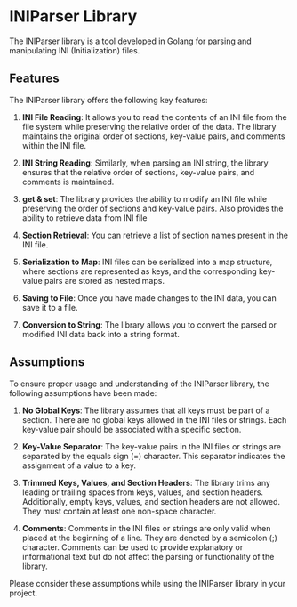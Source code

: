 # INIParser Library

The INIParser library is a tool developed in Golang for parsing and manipulating INI (Initialization) files.

## Features

The INIParser library offers the following key features:

1. **INI File Reading**: It allows you to read the contents of an INI file from the file system while preserving the relative order of the data. The library maintains the original order of sections, key-value pairs, and comments within the INI file.

2. **INI String Reading**: Similarly, when parsing an INI string, the library ensures that the relative order of sections, key-value pairs, and comments is maintained.

3. **get & set**: The library provides the ability to modify an INI file while preserving the order of sections and key-value pairs. Also provides the ability to retrieve data from INI file

4. **Section Retrieval**: You can retrieve a list of section names present in the INI file.

5. **Serialization to Map**: INI files can be serialized into a map structure, where sections are represented as keys, and the corresponding key-value pairs are stored as nested maps.

6. **Saving to File**: Once you have made changes to the INI data, you can save it to a file.

7. **Conversion to String**: The library allows you to convert the parsed or modified INI data back into a string format.

## Assumptions

To ensure proper usage and understanding of the INIParser library, the following assumptions have been made:

1. **No Global Keys**: The library assumes that all keys must be part of a section. There are no global keys allowed in the INI files or strings. Each key-value pair should be associated with a specific section.

2. **Key-Value Separator**: The key-value pairs in the INI files or strings are separated by the equals sign (=) character. This separator indicates the assignment of a value to a key.

3. **Trimmed Keys, Values, and Section Headers**: The library trims any leading or trailing spaces from keys, values, and section headers. Additionally, empty keys, values, and section headers are not allowed. They must contain at least one non-space character.

4. **Comments**: Comments in the INI files or strings are only valid when placed at the beginning of a line. They are denoted by a semicolon (;) character. Comments can be used to provide explanatory or informational text but do not affect the parsing or functionality of the library.

Please consider these assumptions while using the INIParser library in your project.
